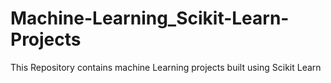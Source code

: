 # Machine-Learning_Scikit-Learn-Projects
This Repository contains machine Learning projects  built using Scikit Learn
